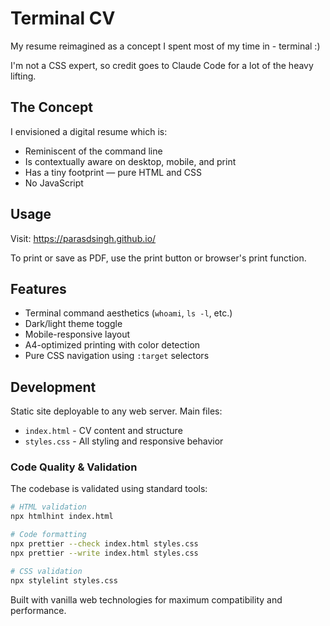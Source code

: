 # Terminal CV

My resume reimagined as a concept I spent most of my time in - terminal :)

I'm not a CSS expert, so credit goes to Claude Code for a lot of the heavy lifting.

## The Concept

I envisioned a digital resume which is:
- Reminiscent of the command line
- Is contextually aware on desktop, mobile, and print
- Has a tiny footprint — pure HTML and CSS
- No JavaScript

## Usage

Visit: https://parasdsingh.github.io/

To print or save as PDF, use the print button or browser's print function.

## Features

- Terminal command aesthetics (`whoami`, `ls -l`, etc.)
- Dark/light theme toggle
- Mobile-responsive layout
- A4-optimized printing with color detection
- Pure CSS navigation using `:target` selectors

## Development

Static site deployable to any web server. Main files:
- `index.html` - CV content and structure
- `styles.css` - All styling and responsive behavior

### Code Quality & Validation

The codebase is validated using standard tools:

```bash
# HTML validation
npx htmlhint index.html

# Code formatting
npx prettier --check index.html styles.css
npx prettier --write index.html styles.css

# CSS validation
npx stylelint styles.css
```

Built with vanilla web technologies for maximum compatibility and performance.
